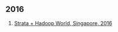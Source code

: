 ## 2016

1. [Strata + Hadoop World, Singapore, 2016](http://conferences.oreilly.com/strata/hadoop-big-data-sg)
